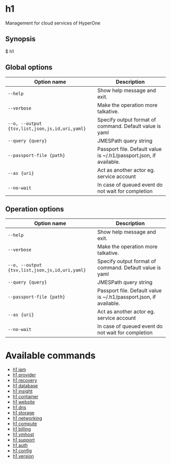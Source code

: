
# h1

Management for cloud services of HyperOne

## Synopsis

$ h1 <options>

## Global options

| Option name                                        | Description                                                        |
| -------------------------------------------------- | ------------------------------------------------------------------ |
| ```--help```                                       | Show help message and exit.                                        |
| ```--verbose```                                    | Make the operation more talkative.                                 |
| ```--o, --output {tsv,list,json,js,id,uri,yaml}``` | Specify output format of command. Default value is yaml            |
| ```--query {query}```                              | JMESPath query string                                              |
| ```--passport-file {path}```                       | Passport file. Default value is ~/.h1/passport.json, if available. |
| ```--as {uri}```                                   | Act as another actor eg. service account                           |
| ```--no-wait```                                    | In case of queued event do not wait for completion                 |

## Operation options

| Option name                                        | Description                                                        |
| -------------------------------------------------- | ------------------------------------------------------------------ |
| ```--help```                                       | Show help message and exit.                                        |
| ```--verbose```                                    | Make the operation more talkative.                                 |
| ```--o, --output {tsv,list,json,js,id,uri,yaml}``` | Specify output format of command. Default value is yaml            |
| ```--query {query}```                              | JMESPath query string                                              |
| ```--passport-file {path}```                       | Passport file. Default value is ~/.h1/passport.json, if available. |
| ```--as {uri}```                                   | Act as another actor eg. service account                           |
| ```--no-wait```                                    | In case of queued event do not wait for completion                 |

# Available commands

* [h1 iam](./iam/README.md)
* [h1 provider](./provider/README.md)
* [h1 recovery](./recovery/README.md)
* [h1 database](./database/README.md)
* [h1 insight](./insight/README.md)
* [h1 container](./container/README.md)
* [h1 website](./website/README.md)
* [h1 dns](./dns/README.md)
* [h1 storage](./storage/README.md)
* [h1 networking](./networking/README.md)
* [h1 compute](./compute/README.md)
* [h1 billing](./billing/README.md)
* [h1 vmhost](./vmhost/README.md)
* [h1 support](./support/README.md)
* [h1 auth](./auth/README.md)
* [h1 config](./config/README.md)
* [h1 version](./version/README.md)

